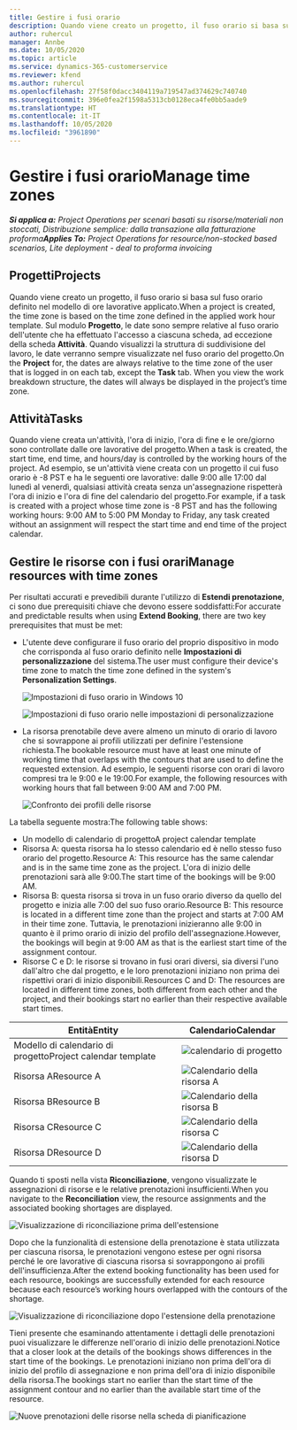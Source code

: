 ```yaml
---
title: Gestire i fusi orario
description: Quando viene creato un progetto, il fuso orario si basa sul fuso orario definito nel modello di ore lavorative applicato.
author: ruhercul
manager: Annbe
ms.date: 10/05/2020
ms.topic: article
ms.service: dynamics-365-customerservice
ms.reviewer: kfend
ms.author: ruhercul
ms.openlocfilehash: 27f58f0dacc3404119a719547ad374629c740740
ms.sourcegitcommit: 396e0fea2f1598a5313cb0128eca4fe0bb5aade9
ms.translationtype: HT
ms.contentlocale: it-IT
ms.lasthandoff: 10/05/2020
ms.locfileid: "3961890"
---
```

# <a name="manage-time-zones"></a><span data-ttu-id="4829c-103">Gestire i fusi orario</span><span class="sxs-lookup"><span data-stu-id="4829c-103">Manage time zones</span></span>

<span data-ttu-id="4829c-104">_**Si applica a:** Project Operations per scenari basati su risorse/materiali non stoccati, Distribuzione semplice: dalla transazione alla fatturazione proforma_</span><span class="sxs-lookup"><span data-stu-id="4829c-104">_**Applies To:** Project Operations for resource/non-stocked based scenarios, Lite deployment - deal to proforma invoicing_</span></span>


## <a name="projects"></a><span data-ttu-id="4829c-105">Progetti</span><span class="sxs-lookup"><span data-stu-id="4829c-105">Projects</span></span>

<span data-ttu-id="4829c-106">Quando viene creato un progetto, il fuso orario si basa sul fuso orario definito nel modello di ore lavorative applicato.</span><span class="sxs-lookup"><span data-stu-id="4829c-106">When a project is created, the time zone is based on the time zone defined in the applied work hour template.</span></span> <span data-ttu-id="4829c-107">Sul modulo **Progetto**, le date sono sempre relative al fuso orario dell'utente che ha effettuato l'accesso a ciascuna scheda, ad eccezione della scheda **Attività**. Quando visualizzi la struttura di suddivisione del lavoro, le date verranno sempre visualizzate nel fuso orario del progetto.</span><span class="sxs-lookup"><span data-stu-id="4829c-107">On the **Project** for, the dates are always relative to the time zone of the user that is logged in on each tab, except the **Task** tab. When you view the work breakdown structure, the dates will always be displayed in the project’s time zone.</span></span>

## <a name="tasks"></a><span data-ttu-id="4829c-108">Attività</span><span class="sxs-lookup"><span data-stu-id="4829c-108">Tasks</span></span>

<span data-ttu-id="4829c-109">Quando viene creata un'attività, l'ora di inizio, l'ora di fine e le ore/giorno sono controllate dalle ore lavorative del progetto.</span><span class="sxs-lookup"><span data-stu-id="4829c-109">When a task is created, the start time, end time, and hours/day is controlled by the working hours of the project.</span></span> <span data-ttu-id="4829c-110">Ad esempio, se un'attività viene creata con un progetto il cui fuso orario è -8 PST e ha le seguenti ore lavorative: dalle 9:00 alle 17:00 dal lunedì al venerdì, qualsiasi attività creata senza un'assegnazione rispetterà l'ora di inizio e l'ora di fine del calendario del progetto.</span><span class="sxs-lookup"><span data-stu-id="4829c-110">For example, if a task is created with a project whose time zone is -8 PST and has the following working hours: 9:00 AM to 5:00 PM Monday to Friday, any task created without an assignment will respect the start time and end time of the project calendar.</span></span>

## <a name="manage-resources-with-time-zones"></a><span data-ttu-id="4829c-111">Gestire le risorse con i fusi orari</span><span class="sxs-lookup"><span data-stu-id="4829c-111">Manage resources with time zones</span></span>

<span data-ttu-id="4829c-112">Per risultati accurati e prevedibili durante l'utilizzo di **Estendi prenotazione**, ci sono due prerequisiti chiave che devono essere soddisfatti:</span><span class="sxs-lookup"><span data-stu-id="4829c-112">For accurate and predictable results when using **Extend Booking**, there are two key prerequisites that must be met:</span></span>  

- <span data-ttu-id="4829c-113">L'utente deve configurare il fuso orario del proprio dispositivo in modo che corrisponda al fuso orario definito nelle **Impostazioni di personalizzazione** del sistema.</span><span class="sxs-lookup"><span data-stu-id="4829c-113">The user must configure their device's time zone to match the time zone defined in the system's **Personalization Settings**.</span></span>
 
  ![Impostazioni di fuso orario in Windows 10](media/reconcile-assignments-03.png)

  ![Impostazioni di fuso orario nelle impostazioni di personalizzazione](media/reconcile-assignments-04.png)
 
- <span data-ttu-id="4829c-116">La risorsa prenotabile deve avere almeno un minuto di orario di lavoro che si sovrappone ai profili utilizzati per definire l'estensione richiesta.</span><span class="sxs-lookup"><span data-stu-id="4829c-116">The bookable resource must have at least one minute of working time that overlaps with the contours that are used to define the requested extension.</span></span> <span data-ttu-id="4829c-117">Ad esempio, le seguenti risorse con orari di lavoro compresi tra le 9:00 e le 19:00.</span><span class="sxs-lookup"><span data-stu-id="4829c-117">For example, the following resources with working hours that fall between 9:00 AM and 7:00 PM.</span></span> 

  ![Confronto dei profili delle risorse](media/reconcile-assignments-05.png)

<span data-ttu-id="4829c-119">La tabella seguente mostra:</span><span class="sxs-lookup"><span data-stu-id="4829c-119">The following table shows:</span></span>

- <span data-ttu-id="4829c-120">Un modello di calendario di progetto</span><span class="sxs-lookup"><span data-stu-id="4829c-120">A project calendar template</span></span>
- <span data-ttu-id="4829c-121">Risorsa A: questa risorsa ha lo stesso calendario ed è nello stesso fuso orario del progetto.</span><span class="sxs-lookup"><span data-stu-id="4829c-121">Resource A: This resource has the same calendar and is in the same time zone as the project.</span></span> <span data-ttu-id="4829c-122">L'ora di inizio delle prenotazioni sarà alle 9:00.</span><span class="sxs-lookup"><span data-stu-id="4829c-122">The start time of the bookings will be 9:00 AM.</span></span>
- <span data-ttu-id="4829c-123">Risorsa B: questa risorsa si trova in un fuso orario diverso da quello del progetto e inizia alle 7:00 del suo fuso orario.</span><span class="sxs-lookup"><span data-stu-id="4829c-123">Resource B: This resource is located in a different time zone than the project and starts at 7:00 AM in their time zone.</span></span> <span data-ttu-id="4829c-124">Tuttavia, le prenotazioni inizieranno alle 9:00 in quanto è il primo orario di inizio del profilo dell'assegnazione.</span><span class="sxs-lookup"><span data-stu-id="4829c-124">However, the bookings will begin at 9:00 AM as that is the earliest start time of the assignment contour.</span></span>
- <span data-ttu-id="4829c-125">Risorse C e D: le risorse si trovano in fusi orari diversi, sia diversi l'uno dall'altro che dal progetto, e le loro prenotazioni iniziano non prima dei rispettivi orari di inizio disponibili.</span><span class="sxs-lookup"><span data-stu-id="4829c-125">Resources C and D: The resources are located in different time zones, both different from each other and the project, and their bookings start no earlier than their respective available start times.</span></span>

|<span data-ttu-id="4829c-126">Entità</span><span class="sxs-lookup"><span data-stu-id="4829c-126">Entity</span></span>  |<span data-ttu-id="4829c-127">Calendario</span><span class="sxs-lookup"><span data-stu-id="4829c-127">Calendar</span></span>  |
|-|-|
|<span data-ttu-id="4829c-128">Modello di calendario di progetto</span><span class="sxs-lookup"><span data-stu-id="4829c-128">Project calendar template</span></span>   | ![calendario di progetto](media/reconcile-assignments-06.png) |
|<span data-ttu-id="4829c-130">Risorsa A</span><span class="sxs-lookup"><span data-stu-id="4829c-130">Resource A</span></span>  | ![Calendario della risorsa A](media/reconcile-assignments-06.png) |
|<span data-ttu-id="4829c-132">Risorsa B</span><span class="sxs-lookup"><span data-stu-id="4829c-132">Resource B</span></span>  |  ![Calendario della risorsa B](media/reconcile-assignments-07.png) |
|<span data-ttu-id="4829c-134">Risorsa C</span><span class="sxs-lookup"><span data-stu-id="4829c-134">Resource C</span></span>  |  ![Calendario della risorsa C](media/reconcile-assignments-08.png) |
|<span data-ttu-id="4829c-136">Risorsa D</span><span class="sxs-lookup"><span data-stu-id="4829c-136">Resource D</span></span>  | ![Calendario della risorsa D](media/reconcile-assignments-09.png)  |
 
<span data-ttu-id="4829c-138">Quando ti sposti nella vista **Riconciliazione**, vengono visualizzate le assegnazioni di risorse e le relative prenotazioni insufficienti.</span><span class="sxs-lookup"><span data-stu-id="4829c-138">When you navigate to the **Reconciliation** view, the resource assignments and the associated booking shortages are displayed.</span></span>

![Visualizzazione di riconciliazione prima dell'estensione](media/reconcile-assignments-10.png)

<span data-ttu-id="4829c-140">Dopo che la funzionalità di estensione della prenotazione è stata utilizzata per ciascuna risorsa, le prenotazioni vengono estese per ogni risorsa perché le ore lavorative di ciascuna risorsa si sovrappongono ai profili dell'insufficienza.</span><span class="sxs-lookup"><span data-stu-id="4829c-140">After the extend booking functionality has been used for each resource, bookings are successfully extended for each resource because each resource’s working hours overlapped with the contours of the shortage.</span></span>

![Visualizzazione di riconciliazione dopo l'estensione della prenotazione](media/reconcile-assignments-11.png) 

<span data-ttu-id="4829c-142">Tieni presente che esaminando attentamente i dettagli delle prenotazioni puoi visualizzare le differenze nell'orario di inizio delle prenotazioni.</span><span class="sxs-lookup"><span data-stu-id="4829c-142">Notice that a closer look at the details of the bookings shows differences in the start time of the bookings.</span></span> <span data-ttu-id="4829c-143">Le prenotazioni iniziano non prima dell'ora di inizio del profilo di assegnazione e non prima dell'ora di inizio disponibile della risorsa.</span><span class="sxs-lookup"><span data-stu-id="4829c-143">The bookings start no earlier than the start time of the assignment contour and no earlier than the available start time of the resource.</span></span>

![Nuove prenotazioni delle risorse nella scheda di pianificazione](media/reconcile-assignments-12.png)
